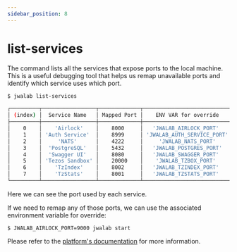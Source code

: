 ```yaml
---
sidebar_position: 8
---
```


# list-services

The command lists all the services that expose ports to the local machine.
This is a useful debugging tool that helps us remap unavailable ports and identify which service uses which port.

```sh
$ jwalab list-services

┌─────────┬─────────────────┬─────────────┬────────────────────────────┐
│ (index) │  Service Name   │ Mapped Port │    ENV VAR for override    │
├─────────┼─────────────────┼─────────────┼────────────────────────────┤
│    0    │    'Airlock'    │    8000     │   'JWALAB_AIRLOCK_PORT'    │
│    1    │ 'Auth Service'  │    8999     │ 'JWALAB_AUTH_SERVICE_PORT' │
│    2    │     'NATS'      │    4222     │     'JWALAB_NATS_PORT'     │
│    3    │  'PostgreSQL'   │    5432     │   'JWALAB_POSTGRES_PORT'   │
│    4    │  'Swagger UI'   │    8080     │   'JWALAB_SWAGGER_PORT'    │
│    5    │ 'Tezos Sandbox' │    20000    │    'JWALAB_TZBOX_PORT'     │
│    6    │    'TzIndex'    │    8002     │   'JWALAB_TZINDEX_PORT'    │
│    7    │    'TzStats'    │    8001     │   'JWALAB_TZSTATS_PORT'    │
└─────────┴─────────────────┴─────────────┴────────────────────────────┘
```

Here we can see the port used by each service.

If we need to remap any of those ports, we can use the associated environment variable for override:

```
$ JWALAB_AIRLOCK_PORT=9000 jwalab start
```

Please refer to the [platform's documentation](https://github.com/jwa-lab/community-platform#changing-ports) for more information.

